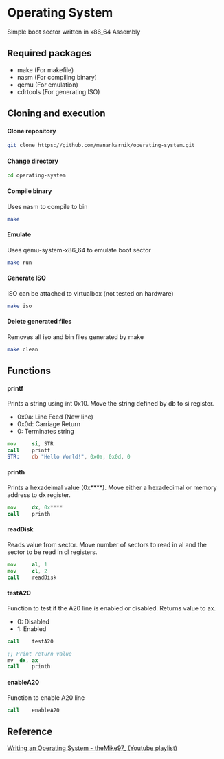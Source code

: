 # Operating System
Simple boot sector written in x86\_64 Assembly

## Required packages
- make (For makefile)
- nasm (For compiling binary)
- qemu (For emulation)
- cdrtools (For generating ISO)

## Cloning and execution
#### Clone repository
```sh
git clone https://github.com/manankarnik/operating-system.git
```

#### Change directory
```sh
cd operating-system
```

#### Compile binary
Uses nasm to compile to bin
```sh
make
```

#### Emulate
Uses qemu-system-x86\_64 to emulate boot sector
```sh
make run
```

#### Generate ISO
ISO can be attached to virtualbox (not tested on hardware)
```sh
make iso
```

#### Delete generated files
Removes all iso and bin files generated by make
```sh
make clean
```

## Functions
#### printf
Prints a string using int 0x10. Move the string defined by db to si register.
- 0x0a:	Line Feed (New line)
- 0x0d:	Carriage Return
- 0:	Terminates string
```asm
mov     si, STR
call    printf
STR:	db "Hello World!", 0x0a, 0x0d, 0
```

#### printh
Prints a hexadeimal value (0x****). Move either a hexadecimal or memory address to dx register.
```asm
mov     dx, 0x****
call    printh
```

#### readDisk
Reads value from sector. Move number of sectors to read in al and the sector to be read in cl registers.
```asm
mov     al, 1
mov     cl, 2
call    readDisk
```

#### testA20
Function to test if the A20 line is enabled or disabled. Returns value to ax.
- 0: Disabled
- 1: Enabled
```asm
call	testA20

;; Print return value
mv	dx, ax
call	printh
```

#### enableA20
Function to enable A20 line
```asm
call	enableA20
```

## Reference
[Writing an Operating System - theMike97_ (Youtube playlist)](https://www.youtube.com/playlist?list=PLmlvkUN3-1MNKwINqdCDtTdNDjfBmWcZA)
